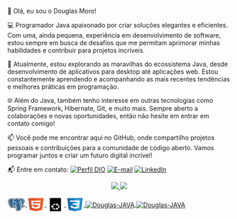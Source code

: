 👋 Olá, eu sou o Douglas Moro!

💻 Programador Java apaixonado por criar soluções elegantes e eficientes. Com uma, ainda pequena, experiência em desenvolvimento de software, estou sempre em busca de desafios que me permitam aprimorar minhas habilidades e contribuir para projetos incríveis.

🚀 Atualmente, estou explorando as maravilhas do ecossistema Java, desde desenvolvimento de aplicativos para desktop até aplicações web. Estou constantemente aprendendo e acompanhando as mais recentes tendências e melhores práticas em programação.

🌐 Além do Java, também tenho interesse em outras tecnologias como Spring Framework, Hibernate, Git, e muito mais. Sempre aberto a colaborações e novas oportunidades, então não hesite em entrar em contato comigo!

📫 Você pode me encontrar aqui no GitHub, onde compartilho projetos pessoais e contribuições para a comunidade de código aberto. Vamos programar juntos e criar um futuro digital incrível!

📬 Entre em contato:
[![Perfil DIO](https://img.shields.io/badge/-Meu%20Perfil%20na%20DIO-30A3DC?style=for-the-badge)](https://web.dio.me/users/douglas_moro/)
[![E-mail](https://img.shields.io/badge/-Email-000?style=for-the-badge&logo=microsoft-outlook&logoColor=E94D5F)](douglas.moro@unochapeco.edu.br)
[![LinkedIn](https://img.shields.io/badge/-LinkedIn-000?style=for-the-badge&logo=linkedin&logoColor=30A3DC)](https://www.linkedin.com/in/douglas-moro/)

<div align="center">
  <a href="https://github.com/Douglas260891cyber">
  <img height="166em" src="https://github-readme-stats.vercel.app/api?username=Douglas260891cyber&show_icons=true&theme=dracula&include_all_commits=true&count_private=true"/>
  <img height="166em" src="https://github-readme-stats.vercel.app/api/top-langs/?username=Douglas260891cyber&layout=compact&langs_count=7&theme=dracula"/>
</div>
  
<div style="display: inline_block"><br>
  <img align="center" alt="Douglas-PostgreSQL" height="30" width="40" src="https://github.com/devicons/devicon/blob/master/icons/postgresql/postgresql-original.svg">
  <img align="center" alt="Douglas-HTML" height="30" width="40" src="https://raw.githubusercontent.com/devicons/devicon/master/icons/html5/html5-original.svg">
  <img align="center" alt="Douglas-Ubuntu" height="30" width="40" src="https://github.com/devicons/devicon/blob/master/icons/ubuntu/ubuntu-plain.svg">
  <img align="center" alt="Douglas-CSS" height="30" width="40" src="https://raw.githubusercontent.com/devicons/devicon/master/icons/css3/css3-original.svg">
  <img align="center" alt="Douglas-JAVA" height="30" width="40" src="https://cdn.jsdelivr.net/gh/devicons/devicon/icons/java/java-original.svg" />  
  <img  align="center" alt="Douglas-JAVA" height="30" width="40" src="https://cdn.jsdelivr.net/gh/devicons/devicon/icons/spring/spring-original.svg" />
</div>
 
